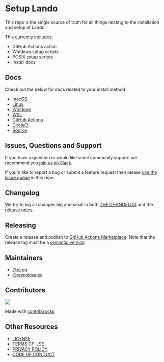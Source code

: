 # Setup Lando

This repo is the single source of truth for all things relating to the installation and setup of Lando.

This currently includes:

* GitHub Actions action
* Windows setup scripts
* POSIX setup scripts
* Install docs

## Docs

Check out the below for docs related to your install method.

* [macOS](https://docs.lando.dev/install/macos.html)
* [Linux](https://docs.lando.dev/install/linux.html)
* [Windows](https://docs.lando.dev/install/windows.html)
* [WSL](https://docs.lando.dev/install/wsl.html)
* [GitHub Actions](https://docs.lando.dev/install/gha.html)
* [CircleCI](https://docs.lando.dev/install/circleci.html)
* [Source](https://docs.lando.dev/install/source.html)

## Issues, Questions and Support

If you have a question or would like some community support we recommend you [join us on Slack](https://launchpass.com/devwithlando).

If you'd like to report a bug or submit a feature request then please [use the issue queue](https://github.com/lando/setup-lando/issues/new/choose) in this repo.

## Changelog

We try to log all changes big and small in both [THE CHANGELOG](https://github.com/lando/setup-lando/blob/main/CHANGELOG.md) and the [release notes](https://github.com/lando/setup-lando/releases).

## Releasing

Create a release and publish to [GitHub Actions Marketplace](https://docs.github.com/en/enterprise-cloud@latest/actions/creating-actions/publishing-actions-in-github-marketplace). Note that the release tag must be a [semantic version](https://semver.org/).

## Maintainers

* [@pirog](https://github.com/pirog)
* [@reynoldsalec](https://github.com/reynoldsalec)

## Contributors

<a href="https://github.com/lando/setup-lando/graphs/contributors">
  <img src="https://contrib.rocks/image?repo=lando/setup-lando" />
</a>

Made with [contrib.rocks](https://contrib.rocks).

## Other Resources

* [LICENSE](/LICENSE)
* [TERMS OF USE](https://docs.lando.dev/terms)
* [PRIVACY POLICY](https://docs.lando.dev/privacy)
* [CODE OF CONDUCT](https://docs.lando.dev/coc)

